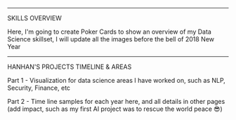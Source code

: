 
***************************************************************************************

SKILLS OVERVIEW

Here, I'm going to create Poker Cards to show an overview of my Data Science skillset, I will update all the images before the bell of 2018 New Year


***************************************************************************************

HANHAN'S PROJECTS TIMELINE & AREAS

Part 1 - Visualization for data science areas I have worked on, such as NLP, Security, Finance, etc

Part 2 - Time line samples for each year here, and all details in other pages (add impact, such as my first AI project was to rescue the world peace 😎)
